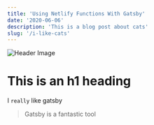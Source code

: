 ```yaml
---
title: 'Using Netlify Functions With Gatsby'
date: '2020-06-06'
description: 'This is a blog post about cats'
slug: '/i-like-cats'
---
```


![Header Image](https://images.unsplash.com/photo-1514888286974-6c03e2ca1dba?ixlib=rb-1.2.1&ixid=eyJhcHBfaWQiOjEyMDd9&auto=format&fit=crop&w=900&q=60)

# This is an h1 heading

I `really` like gatsby

> Gatsby is a fantastic tool


